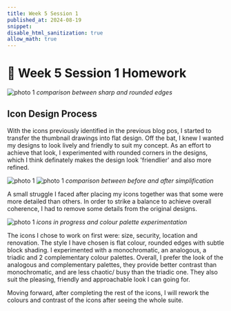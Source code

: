 ```yaml
---
title: Week 5 Session 1
published_at: 2024-08-19
snippet: 
disable_html_sanitization: true
allow_math: true
---
```


# :page_with_curl: Week 5 Session 1 Homework 

![photo 1](photos/23.png)
*comparison between sharp and rounded edges*

## Icon Design Process

With the icons previously identified in the previous blog pos, I started to transfer the thumbnail drawings into flat design. Off the bat, I knew I wanted my designs to look lively and friendly to suit my concept. As an effort to achieve that look, I experimented with rounded corners in the designs, which I think definately makes the design look 'friendlier' and also more refined.

![photo 1](photos/26.png)
![photo 1](photos/24.png)
*comparison between before and after simplification*

A small struggle I faced after placing my icons together was that some were more detailed than others. In order to strike a balance to achieve overall coherence, I had to remove some details from the original designs.

![photo 1](photos/25.png)
*icons in progress and colour palette experimentation*

The icons I chose to work on first were: size, security, location and renovation. The style I have chosen is flat colour, rounded edges with subtle block shading. I experimented with a monochromatic, an analogous, a triadic and 2 complementary colour palettes. Overall, I prefer the look of the analogous and complementary palettes, they provide better contrast than monochromatic, and are less chaotic/ busy than the triadic one. They also suit the pleasing, friendly and approachable look I can going for. 

Moving forward, after completing the rest of the icons, I will rework the colours and contrast of the icons after seeing the whole suite.
